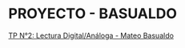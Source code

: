 ﻿# **PROYECTO - BASUALDO**

[TP N°2: Lectura Digital/Análoga - Mateo Basualdo](https://www.tinkercad.com/things/2LogQwSPTQi-tp-n2-lectura-digitalanaloga?sharecode=_U98oEhcQyFlZobq7DcAda4b3N4NO9A4jnDjf5CcGIY)
